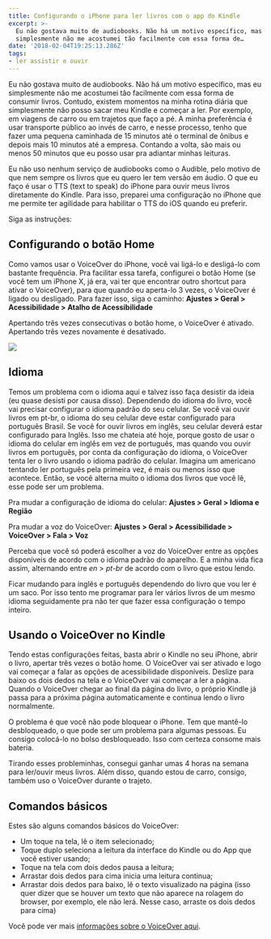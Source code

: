 ```yaml
---
title: Configurando o iPhone para ler livros com o app do Kindle
excerpt: >-
  Eu não gostava muito de audiobooks. Não há um motivo específico, mas eu
  simplesmente não me acostumei tão facilmente com essa forma de…
date: '2018-02-04T19:25:13.286Z'
tags: 
- ler assistir e ouvir
---
```


Eu não gostava muito de audiobooks. Não há um motivo específico, mas eu simplesmente não me acostumei tão facilmente com essa forma de consumir livros. Contudo, existem momentos na minha rotina diária que simplesmente não posso sacar meu Kindle e começar a ler. Por exemplo, em viagens de carro ou em trajetos que faço a pé. A minha preferência é usar transporte público ao invés de carro, e nesse processo, tenho que fazer uma pequena caminhada de 15 minutos até o terminal de ônibus e depois mais 10 minutos até a empresa. Contando a volta, são mais ou menos 50 minutos que eu posso usar pra adiantar minhas leituras.

Eu não uso nenhum serviço de audiobooks como o Audible, pelo motivo de que nem sempre os livros que eu quero ler tem versão em áudio. O que eu faço é usar o TTS (text to speak) do iPhone para ouvir meus livros diretamente do Kindle. Para isso, preparei uma configuração no iPhone que me permite ter agilidade para habilitar o TTS do iOS quando eu preferir.

Siga as instruções:

## Configurando o botão Home

Como vamos usar o VoiceOver do iPhone, você vai ligá-lo e desligá-lo com bastante frequência. Pra facilitar essa tarefa, configurei o botão Home (se você tem um iPhone X, já era, vai ter que encontrar outro shortcut para ativar o VoiceOver), para que quando eu aperta-lo 3 vezes, o VoiceOver é ligado ou desligado. Para fazer isso, siga o caminho: **Ajustes > Geral > Acessibilidade > Atalho de Acessibilidade**

Apertando três vezes consecutivas o botão home, o VoiceOver é ativado. Apertando três vezes novamente é desativado.

![](https://cdn-images-1.medium.com/max/800/1*xNdOm_DQZzyHyhDuIdO6WA.png)

## Idioma

Temos um problema com o idioma aqui e talvez isso faça desistir da ideia (eu quase desisti por causa disso). Dependendo do idioma do livro, você vai precisar configurar o idioma padrão do seu celular. Se você vai ouvir livros em pt-br, o idioma do seu celular deve estar configurado para português Brasil. Se você for ouvir livros em inglês, seu celular deverá estar configurado para Inglês. Isso me chateia até hoje, porque gosto de usar o idioma do celular em inglês em vez de português, mas quando vou ouvir livros em português, por conta da configuração do idioma, o VoiceOver tenta ler o livro usando o idioma padrão do celular. Imagina um americano tentando ler português pela primeira vez, é mais ou menos isso que acontece. Então, se você alterna muito o idioma dos livros que você lê, esse pode ser um problema.

Pra mudar a configuração de idioma do celular: **Ajustes > Geral > Idioma e Região**

Pra mudar a voz do VoiceOver: **Ajustes > Geral > Acessibilidade > VoiceOver > Fala > Voz**

Perceba que você só poderá escolher a voz do VoiceOver entre as opções disponíveis de acordo com o idioma padrão do aparelho. E a minha vida fica assim, alternando entre _en_ > _pt-br_ de acordo com o livro que estou lendo.

Ficar mudando para inglês e português dependendo do livro que vou ler é um saco. Por isso tento me programar para ler vários livros de um mesmo idioma seguidamente pra não ter que fazer essa configuração o tempo inteiro.

## Usando o VoiceOver no Kindle

Tendo estas configurações feitas, basta abrir o Kindle no seu iPhone, abrir o livro, apertar três vezes o botão home. O VoiceOver vai ser ativado e logo vai começar a falar as opções de acessibilidade disponíveis. Deslize para baixo os dois dedos na tela e o VoiceOver vai começar a ler a página. Quando o VoiceOver chegar ao final da página do livro, o próprio Kindle já passa para a próxima página automaticamente e continua lendo o livro normalmente.

O problema é que você não pode bloquear o iPhone. Tem que mantê-lo desbloqueado, o que pode ser um problema para algumas pessoas. Eu consigo colocá-lo no bolso desbloqueado. Isso com certeza consome mais bateria.

Tirando esses probleminhas, consegui ganhar umas 4 horas na semana para ler/ouvir meus livros. Além disso, quando estou de carro, consigo, também uso o VoiceOver durante o trajeto.

## Comandos básicos

Estes são alguns comandos básicos do VoiceOver:

*   Um toque na tela, lê o item selecionado;
*   Toque duplo seleciona a leitura da interface do Kindle ou do App que você estiver usando;
*   Toque na tela com dois dedos pausa a leitura;
*   Arrastar dois dedos para cima inicia uma leitura continua;
*   Arrastar dois dedos para baixo, lê o texto visualizado na página (isso quer dizer que se houver um texto que não aparece na rolagem do browser, por exemplo, ele não lerá. Nesse caso, arraste os dois dedos para cima)

Você pode ver mais [informações sobre o VoiceOver aqui](https://support.apple.com/en-us/HT202362).